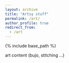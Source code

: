 ```yaml
---
layout: archive
title: "Artsy stuff"
permalink: /art/
author_profile: true
redirect_from:
  - /art
---
```


{% include base_path %}

art content (bujo, stitching ...)
